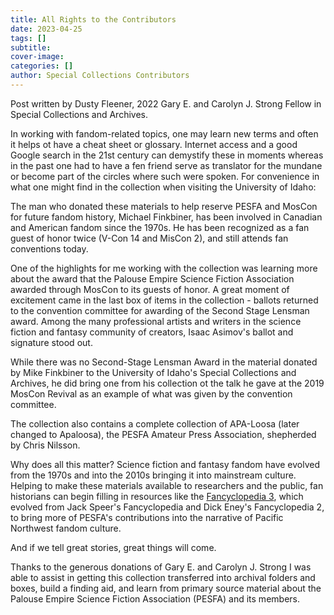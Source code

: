 ```yaml
---
title: All Rights to the Contributors
date: 2023-04-25
tags: []
subtitle: 
cover-image: 
categories: []
author: Special Collections Contributors
---
```


Post written by Dusty Fleener, 2022 Gary E. and Carolyn J. Strong Fellow in Special Collections and Archives. 

In working with fandom-related topics, one may learn new terms and often it helps ot have a cheat sheet or glossary. Internet access and a good Google search in the 21st century can demystify these in moments whereas in the past one had to have a fen friend serve as translator for the mundane or become part of the circles where such were spoken. For convenience in what one might find in the collection when visiting the University of Idaho:



The man who donated these materials to help reserve PESFA and MosCon for future fandom history, Michael Finkbiner, has been involved in Canadian and American fandom since the 1970s. He has been recognized as a fan guest of honor twice (V-Con 14 and MisCon 2), and still attends fan conventions today. 



One of the highlights for me working with the collection was learning more about the award that the Palouse Empire Science Fiction Association awarded through MosCon to its guests of honor. A great moment of excitement came in the last box of items in the collection - ballots returned to the convention committee for awarding of the Second Stage Lensman award. Among the many professional artists and writers in the science fiction and fantasy community of creators, Isaac Asimov's ballot and signature stood out. 



While there was no Second-Stage Lensman Award in the material donated by Mike Finkbiner to the University of Idaho's Special Collections and Archives, he did bring one from his collection ot the talk he gave at the 2019 MosCon Revival as an example of what was given by the convention committee. 



The collection also contains a complete collection of APA-Loosa (later changed to Apaloosa), the PESFA Amateur Press Association, shepherded by Chris Nilsson. 

Why does all this matter? Science fiction and fantasy fandom have evolved from the 1970s and into the 2010s bringing it into mainstream culture. Helping to make these materials available to researchers and the public, fan historians can begin filling in resources like the [Fancyclopedia 3](https://fancyclopedia.org/Fancyclopedia_3), which evolved from Jack Speer's Fancyclopedia and Dick Eney's Fancyclopedia 2, to bring more of PESFA's contributions into the narrative of Pacific Northwest fandom culture.

And if we tell great stories, great things will come. 

Thanks to the generous donations of Gary E. and Carolyn J. Strong I was able to assist in getting this collection transferred into archival folders and boxes, build a finding aid, and learn from primary source material about the Palouse Empire Science Fiction Association (PESFA) and its members. 